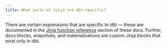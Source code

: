 ```yaml
---
title: What parts of Jinja are dbt-specific?
---
```


There are certain expressions that are specific to dbt — these are documented in the [Jinja function reference](/docs/building-a-dbt-project/jinja-macros#related-reference-docs) section of these docs. Further, docs blocks, snapshots, and <Term id="materialization">materializations</Term> are custom Jinja _blocks_ that exist only in dbt.
